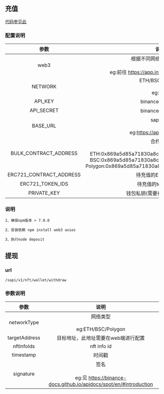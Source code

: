 ## 充值

[代码参见此](./code/deposit.js)

### 配置说明

|参数|说明|
|:-:|:-:|
|web3|根据不同网络选择不同链接<br><br>eg:前往 https://app.infura.io/dashboard 申请|
|NETWORK|ETH/BSC/Polygon<br><br>eg:BSC|
|API_KEY|binance的api key|
|API_SECRET|binance的api key|
|BASE_URL|sapi链接<br><br>eg:https://api.binance.com|
|BULK_CONTRACT_ADDRESS|合约地址<br><br>ETH:0x869a5d85a71830a8c34934101c20671c272c3807<br>BSC:0x869a5d85a71830a8c34934101c20671c272c3807<br>Polygon:0x869a5d85a71830a8c34934101c20671c272c3807<br>|
|ERC721_CONTRACT_ADDRESS|待充值的ERC721合约|
|ERC721_TOKEN_IDS|待充值的tokenId列表|
|PRIVATE_KEY|钱包私钥(需要在最前面加上0x)|

### 说明
```
1、确保npm版本 > 7.0.0

2、安装依赖 npm install web3 axios

3、执行node deposit
```

## 提现

### url

```
/sapi/v1/nft/wallet/withdraw
```

### 参数说明

|参数|说明|
|:-:|:-:|
|networkType|网络类型<br><br>eg:ETH/BSC/Polygon|
|targetAddress|目标地址，此地址需要在web端进行配置|
|nftInfoIds|nft info id|
|timestamp|时间戳|
|signature|签名<br><br>eg:见 https://binance-docs.github.io/apidocs/spot/en/#introduction|
